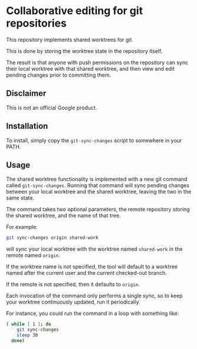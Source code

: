 # Collaborative editing for git repositories

This repository implements shared worktrees for git.

This is done by storing the worktree state in the repository itself.

The result is that anyone with push permissions on the repository
can sync their local worktree with that shared worktree, and then
view and edit pending changes prior to committing them.

## Disclaimer

This is not an official Google product.

## Installation

To install, simply copy the `git-sync-changes` script to somewhere
in your PATH.

## Usage

The shared worktree functionality is implemented with a new git
command called `git-sync-changes`. Running that command will sync
pending changes between your local worktree and the shared worktree,
leaving the two in the same state.

The command takes two optional parameters, the remote repository
storing the shared worktree, and the name of that tree.

For example:

```sh
git sync-changes origin shared-work
```

will sync your local worktree with the worktree named `shared-work`
in the remote named `origin`.

If the worktree name is not specified, the tool will default to
a worktree named after the current user and the current checked-out
branch.

If the remote is not specified, then it defaults to `origin`.

Each invocation of the command only performs a single sync, so to
keep your worktree continuously updated, run it periodically.

For instance, you could run the command in a loop with something
like:

```sh
( while [ 1 ]; do
    git sync-changes
    sleep 30
  done)
```
